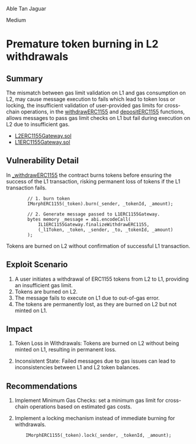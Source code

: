 Able Tan Jaguar

Medium

# Premature token burning in L2 withdrawals

## Summary
The mismatch between gas limit validation on L1 and  gas consumption on L2,  may cause message execution to fails which lead to  token loss or locking, the insufficient validation of user-provided gas limits for cross-chain operations,  in the [withdrawERC1155](https://github.com/sherlock-audit/2024-08-morphl2/blob/main/morph/contracts/contracts/l2/gateways/L2ERC1155Gateway.sol#L59-L77C6) and [depositERC1155](https://github.com/sherlock-audit/2024-08-morphl2/blob/main/morph/contracts/contracts/l1/gateways/L1ERC1155Gateway.sol#L63-L81C6) functions,  allows messages to pass gas limit checks on L1 but  fail during execution on L2 due to insufficient gas.

- [L2ERC1155Gateway.sol](https://github.com/sherlock-audit/2024-08-morphl2/blob/main/morph/contracts/contracts/l2/gateways/L2ERC1155Gateway.sol)
- [L1ERC1155Gateway.sol](https://github.com/sherlock-audit/2024-08-morphl2/blob/main/morph/contracts/contracts/l1/gateways/L1ERC1155Gateway.sol)

## Vulnerability Detail

In  [_withdrawERC1155](https://github.com/sherlock-audit/2024-08-morphl2/blob/main/morph/contracts/contracts/l2/gateways/L2ERC1155Gateway.sol#L174-L181C11) the contract burns tokens before ensuring the success of the L1 transaction, risking permanent loss of tokens if the L1 transaction fails.

```solidity
        // 1. burn token
        IMorphERC1155(_token).burn(_sender, _tokenId, _amount);

        // 2. Generate message passed to L1ERC1155Gateway.
        bytes memory _message = abi.encodeCall(
            IL1ERC1155Gateway.finalizeWithdrawERC1155,
            (_l1Token, _token, _sender, _to, _tokenId, _amount)
        );
 ```
Tokens are burned on L2 without confirmation of successful L1 transaction.

## Exploit Scenario

1. A user initiates a withdrawal of ERC1155 tokens from L2 to L1, providing an insufficient gas limit.
2. Tokens are burned on L2.
3. The message fails to execute on L1 due to out-of-gas error.
4. The tokens are permanently lost, as they are burned on L2 but not minted on L1.


## Impact

1. Token Loss in Withdrawals: Tokens are burned on L2 without being minted on L1, resulting in permanent loss.

3. Inconsistent State: Failed messages due to gas issues can lead to inconsistencies between L1 and L2 token balances.

## Recommendations

1. Implement Minimum Gas Checks: set a minimum gas limit for cross-chain operations based on estimated gas costs.

2. Implement a locking mechanism instead of immediate burning for withdrawals.

   ```solidity
       IMorphERC1155(_token).lock(_sender, _tokenId, _amount);
   ```


